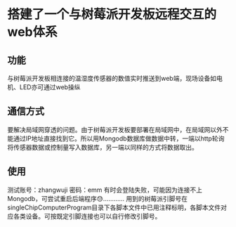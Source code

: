 # 搭建了一个与树莓派开发板远程交互的web体系
## 功能
与树莓派开发板相连接的温湿度传感器的数值实时推送到web端，现场设备如电机、LED亦可通过web操纵
## 通信方式
要解决局域网穿透的问题。由于树莓派开发板要部署在局域网中，在局域网以外不能通过IP地址直接找到它。所以用Mongodb数据库做数据中转，一端以http轮询将传感器数据或控制量写入数据库，另一端以同样的方式将数据取出。
## 使用
测试账号：zhangwuji
密码：emm
有时会登陆失败，可能因为连接不上Mongodb，可尝试重启后端程序😓…………
用到的树莓派引脚号在singleChipComputerProgram目录下各脚本文件中已用注释标明，各脚本文件对应各类设备。可按既定引脚连接也可以自行修改引脚号。